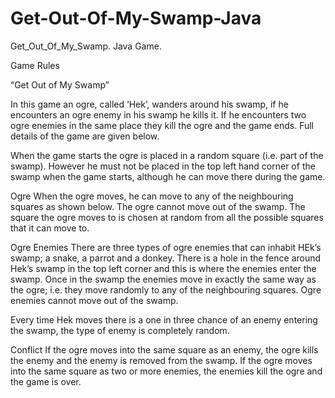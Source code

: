 # Get-Out-Of-My-Swamp-Java
Get_Out_Of_My_Swamp. Java Game. 

Game Rules

“Get Out of My Swamp” 



In this game an ogre, called ‘Hek’, wanders around his swamp, if he encounters an ogre enemy in his swamp he kills it.  If he encounters two ogre enemies in the same place they kill the ogre and the game ends.   Full details of the game are given below.


When the game starts the ogre is placed in a random square (i.e. part of the swamp).  However he must not be placed in the top left hand corner of the swamp when the game starts, although he can move there during the game.

Ogre
When the ogre moves, he can move to any of the neighbouring squares as shown below.   The ogre cannot move out of the swamp. 
The square the ogre moves to is chosen at random from all the possible squares that it can move to. 

Ogre Enemies
There are three types of ogre enemies that can inhabit HEk’s swamp; a snake, a parrot and a donkey.   There is a hole in the fence around Hek’s swamp in the top left corner and this is where the enemies enter the swamp.   Once in the swamp the enemies move in exactly the same way as the ogre; i.e. they move randomly to any of the neighbouring squares.  Ogre enemies cannot move out of the swamp.

Every time Hek moves there is a one in three chance of an enemy entering the swamp, the type of enemy is completely random.

Conflict
If the ogre moves into the same square as an enemy, the ogre kills the enemy and the enemy is removed from the swamp.   If the ogre moves into the same square as two or more enemies, the enemies kill the ogre and the game is over.


